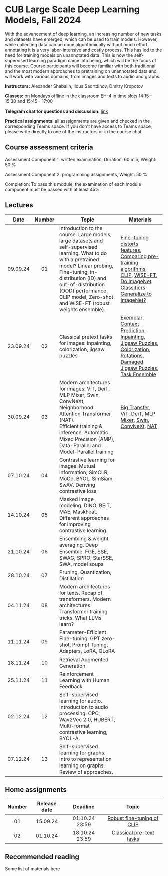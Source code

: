# CUB Large Scale Deep Learning Models, Fall 2024

With the advancement of deep learning, an increasing number of new tasks and datasets have emerged, which can be used to train models. However, while collecting data can be done algorithmically without much effort, annotating it is a very labor-intensive and costly process. This has led to the need for training models on unannotated data. This is how the self-supervised learning paradigm came into being, which will be the focus of this course. Course participants will become familiar with both traditional and the most modern approaches to pretraining on unannotated data and will work with various domains, from images and texts to audio and graphs.

**Instructors:** Alexander Shabalin, Ildus Sadrtdinov, Dmitry Kropotov

**Classes:** on Mondays offline in the classroom EH-4 in time slots 14:15 - 15:30 and 15:45 - 17:00

**Telegram chat for questions and discussion:** [link](https://t.me/+jKSAP9vmxPo3NDFi)

**Practical assignments**: all asssignments are given and checked in the corresponding Teams space. If you don't have access to Teams space, please write directly to one of the instructors or in the course chat.

## Course assessment criteria

Assessment Component 1: written examination, Duration: 60 min, Weight: 50 %

Assessment Component 2: programming assignments, Weight: 50 %

Completion: To pass this module, the examination of each module component must be passed with at least
45%.

## Lectures

| Date | Number | Topic | Materials |
| :---: | :---: | --- | --- |
| 09.09.24  | 01  | Introduction to the course. Large models, large datasets and self-supervised learning. What to do with a pretrained model? Linear probing, Fine-tuning, in-distribution (ID) and out-of-distribution (OOD) performance. CLIP model, Zero-shot and WiSE-FT (robust weights ensemble). |  [Fine-tuning distorts features](https://arxiv.org/pdf/2202.10054), [Comparing pre-training algorithms](https://arxiv.org/pdf/2103.14005), [CLIP](https://arxiv.org/pdf/2103.00020), [WiSE-FT](https://arxiv.org/pdf/2109.01903), [Do ImageNet Classifiers Generalize to ImageNet?](https://arxiv.org/pdf/1902.10811)  |
| 23.09.24  | 02  | Classical pretext tasks for images: inpainting, colorization, jigsaw puzzles   |  [Exemplar](https://arxiv.org/abs/1406.6909), [Context Prediction](https://arxiv.org/abs/1505.05192), [Inpainting](https://arxiv.org/abs/1604.07379), [Jigsaw Puzzles](https://arxiv.org/abs/1603.09246), [Colorization](https://arxiv.org/abs/1603.08511), [Rotations](https://arxiv.org/abs/1803.07728), [Damaged Jigsaw Puzzles](https://arxiv.org/abs/1802.01880), [Task Ensemble](https://arxiv.org/abs/1708.07860) |
| 30.09.24  | 03  | Modern architectures for images: ViT, DeiT, MLP Mixer, Swin, ConvNeXt, Neighborhood Attention Transformer (NAT). <br> Efficient training & inference: Automatic Mixed Precision (AMP), Data-Parallel and Model-Parallel training | [Big Transfer](https://arxiv.org/pdf/1912.11370), [ViT](https://arxiv.org/abs/2010.11929), [DeiT](https://arxiv.org/abs/2012.12877), [MLP Mixer](https://arxiv.org/pdf/2105.01601), [Swin](https://arxiv.org/pdf/2103.14030), [ConvNeXt](https://arxiv.org/abs/2201.03545), [NAT](https://arxiv.org/abs/2204.07143) |
| 07.10.24  | 04  | Contrastive learning for images. Mutual information, SimCLR, MoCo, BYOL, SimSiam, SwAV. Deriving contrastive loss |  |
| 14.10.24  | 05  | Masked image modeling. DINO, BEiT, MAE, MaskFeat. Different approaches for improving contrastive learning.  |  | 
| 21.10.24  | 06  | Ensembling & weight averaging. Deep Ensemble, FGE, SSE, SWAG, SPRO, StarSSE, SWA, model soups |  |
| 28.10.24  | 07  | Pruning, Quantization, Distillation |  |
| 04.11.24  | 08  | Modern architectures for texts. Recap of transformers. Modern architectures. Transformer training tricks. What LLMs learn? |  |
| 11.11.24  | 09  | Parameter-Efficient Fine-tuning. GPT zero-shot, Prompt Tuning, Adapters, LoRA, QLoRA |  |
| 18.11.24  | 10  | Retrieval Augmented Generation |  |
| 25.11.24  | 11  | Reinforcement Learning with Human Feedback |  |
| 02.12.24  | 12  | Self-supervised learning for audio. Introduction to audio processing. CPC, Wav2Vec 2.0, HUBERT, Multi-format contrastive learning, BYOL-A. |  |
| 07.12.24  | 13  | Self-supervised learning for graphs. Intro to representation learning on graphs. Review of approaches. |  |

## Home assignments

| Number | Release date | Deadline | Topic |
| :---: | :---: | :---: | :---: |
| 01 | 15.09.24 | 01.10.24 23:59 | [Robust fine-tuning of CLIP](https://github.com/isadrtdinov/lsdl-cub/blob/main/week01-finetune/homework/homework-week01.ipynb) |
| 02 | 01.10.24 | 18.10.24 23:59 | [Classical pre-text tasks](https://github.com/isadrtdinov/lsdl-cub/blob/main/week02-pretext/homework.md) |

## Recommended reading
Some list of materials here
